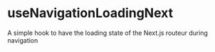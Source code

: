 # useNavigationLoadingNext

A simple hook to have the loading state of the Next.js routeur during navigation
